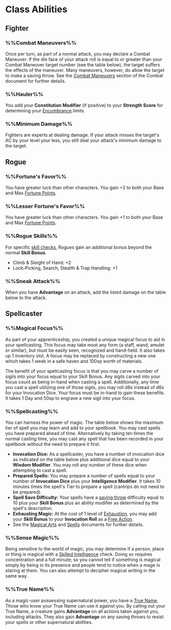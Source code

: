 # Class Abilities

## Fighter

### %%Combat Maneuvers%%
Once per turn, as part of a normal attack, you may declare a Combat Maneuver.  If the die face of your attack roll is equal to or greater than your Combat Maneuver target number (see the table below), the target suffers the effects of the maneuver.  Many maneuvers, however, do allow the target to make a saving throw.  See the [Combat Maneuvers](Combat.md#combat%20maneuvers) section of the Combat document for further details.

### %%Hauler%%
You add your **Constitution Modifier** (if positive) to your **Strength Score** for determining your [Encumbrance](EncumbranceAndEquipment.md#encumbrance) limits.

### %%Minimum Damage%%
Fighters are experts at dealing damage.  If your attack misses the target's AC by your level your less, you still deal your attack's minimum damage to the target.

## Rogue

### %%Fortune's Favor%%
You have greater luck than other characters. You gain +2 to both your Base and Max [Fortune Points](RulesSynopsis.md#fortune).

### %%Lesser Fortune's Favor%%
You have greater luck than other characters. You gain +1 to both your Base and Max [Fortune Points](RulesSynopsis.md#fortune).

### %%Rogue Skills%%
For specific [skill checks](RulesSynopsis.md#skilled%20check), Rogues gain an additional bonus beyond the normal **Skill Bonus**.
- Climb & Sleight of Hand: +2
- Lock-Picking, Search, Stealth & Trap Handling: +1

### %%Sneak Attack%%
When you have **Advantage** on an attack, add the listed damage on the table below to the attack.

## Spellcaster

### %%Magical Focus%%
As part of your apprenticeship, you created a unique magical focus to aid in your spellcasting.  This focus may take most any form (a staff, wand, amulet or similar), but must be easily seen, recognized and hand-held.  It also takes up 1 inventory slot.  A focus may be replaced by constructing a new one which takes 1 week in a safe haven and 100sp worth of materials.

The benefit of your spellcasting focus is that you may carve a number of sigils into your focus equal to your Skill Bonus.  Any sigils carved into your focus count as being in-hand when casting a spell.  Additionally, any time you cast a spell utilizing one of those sigils, you may roll d8s instead of d6s for your Invocation Dice.  Your focus must be in-hand to gain these benefits.  It takes 1 Day and 50sp to engrave a new sigil into your focus.

### %%Spellcasting%%
You can harness the power of magic.  The table below shows the maximum tier of spell you may learn and add to your spellbook.  You may cast spells you have prepared ahead of time.  Alternatively by taking ten times the normal casting time, you may cast any spell that has been recorded in your spellbook without the need to prepare it first.
- **Invocation Dice:**  As a spellcaster, you have a number of invocation dice as indicated on the table below plus additional dice equal to your **Wisdom Modifier**.  You may roll any number of these dice when attempting to cast a spell.
- **Prepared Spells:**  You may prepare a number of spells equal to your number of **Invocation Dice** plus your **Intelligence Modifier**.  It takes 10 minutes times the spell's Tier to prepare a spell (cantrips do not need to be prepared).
- **Spell Save Difficulty:** Your spells have a [saving throw](CoreRules.md#saving%20throws) difficulty equal to 10 plus your **Skill Bonus** plus an ability modifier as determined by the spell's description.
- **Exhausting Magic:**  At the cost of 1 level of [Exhaustion](Combat.md#Exhaustion), you may add your **Skill Bonus** to your **Invocation Roll** as a [Free Action](Combat.md#free%20actions).
- See the [Magical Arts](MagicalArts.md) and [Spells](Spells.md) documents for further details.

### %%Sense Magic%%
Being sensitive to the world of magic, you may determine if a person, place or thing is magical with a [Skilled Intelligence](RulesSynopsis.md#skilled%20check) check.  Doing so requires concentration and a full minute; so you cannot tell if something is magical simply by being in its presence and people tend to notice when a mage is staring at them.  You can also attempt to decipher magical writing in the same way.

### %%True Name%%
As a magic-user possessing supernatural power, you have a [True Name](RulesSynopsis.md#names).  Those who know your True Name can use it against you.  By calling out your True Name, a creature gains **Advantage** on all actions taken against you, including attacks.  They also gain **Advantage** on any saving throws to resist your spells or other supernatural abilities.
